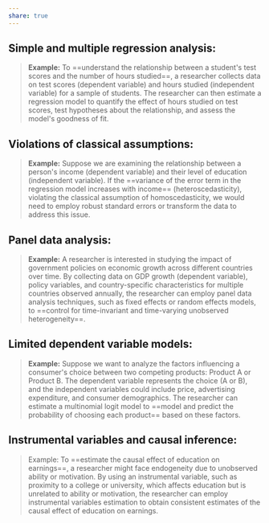 ```yaml
---
share: true
---
```

## Simple and multiple regression analysis:
> **Example:** To ==understand the relationship between a student's test scores and the number of hours studied==, a researcher collects data on test scores (dependent variable) and hours studied (independent variable) for a sample of students. The researcher can then estimate a regression model to quantify the effect of hours studied on test scores, test hypotheses about the relationship, and assess the model's goodness of fit.

## Violations of classical assumptions:
> **Example:** Suppose we are examining the relationship between a person's income (dependent variable) and their level of education (independent variable). If the ==variance of the error term in the regression model increases with income== (heteroscedasticity), violating the classical assumption of homoscedasticity, we would need to employ robust standard errors or transform the data to address this issue.

## Panel data analysis:
> **Example:** A researcher is interested in studying the impact of government policies on economic growth across different countries over time. By collecting data on GDP growth (dependent variable), policy variables, and country-specific characteristics for multiple countries observed annually, the researcher can employ panel data analysis techniques, such as fixed effects or random effects models, to ==control for time-invariant and time-varying unobserved heterogeneity==.
> 
## Limited dependent variable models:
> **Example:** Suppose we want to analyze the factors influencing a consumer's choice between two competing products: Product A or Product B. The dependent variable represents the choice (A or B), and the independent variables could include price, advertising expenditure, and consumer demographics. The researcher can estimate a multinomial logit model to ==model and predict the probability of choosing each product== based on these factors.
> 
## Instrumental variables and causal inference:
> Example: To ==estimate the causal effect of education on earnings==, a researcher might face endogeneity due to unobserved ability or motivation. By using an instrumental variable, such as proximity to a college or university, which affects education but is unrelated to ability or motivation, the researcher can employ instrumental variables estimation to obtain consistent estimates of the causal effect of education on earnings.